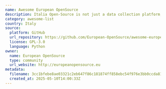 ```yaml
---
name: Awesome European OpenSource
description: Italia Open-Source is not just a data collection platform, but a project everyone can participate in to discover and enhance Italian open-source projects
category: awesome-list
country: Italy
source:
  platform: GitHub
  url_repository: https://github.com/European-OpenSource/awesome-european-opensource
  license: GPL-3.0
  language: Python
owner:
  name: European OpenSource
  type: community
  url_website: http://europeanopensource.eu
metadata:
  filename: 3cc1bfebe8ae03321c2eb647f86c181874ff858ebc54f976e3bb0ccda81fcc38.json
  created_at: 2025-05-10T14:00:33Z
---
```

